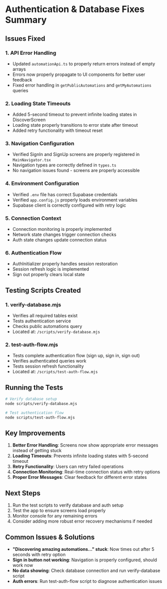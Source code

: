 # Authentication & Database Fixes Summary

## Issues Fixed

### 1. **API Error Handling**
- Updated `automationApi.ts` to properly return errors instead of empty arrays
- Errors now properly propagate to UI components for better user feedback
- Fixed error handling in `getPublicAutomations` and `getMyAutomations` queries

### 2. **Loading State Timeouts**
- Added 5-second timeout to prevent infinite loading states in DiscoverScreen
- Loading state properly transitions to error state after timeout
- Added retry functionality with timeout reset

### 3. **Navigation Configuration**
- Verified SignIn and SignUp screens are properly registered in `MainNavigator.tsx`
- Navigation types are correctly defined in `types.ts`
- No navigation issues found - screens are properly accessible

### 4. **Environment Configuration**
- Verified `.env` file has correct Supabase credentials
- Verified `app.config.js` properly loads environment variables
- Supabase client is correctly configured with retry logic

### 5. **Connection Context**
- Connection monitoring is properly implemented
- Network state changes trigger connection checks
- Auth state changes update connection status

### 6. **Authentication Flow**
- AuthInitializer properly handles session restoration
- Session refresh logic is implemented
- Sign out properly clears local state

## Testing Scripts Created

### 1. **verify-database.mjs**
- Verifies all required tables exist
- Tests authentication service
- Checks public automations query
- Located at: `/scripts/verify-database.mjs`

### 2. **test-auth-flow.mjs**
- Tests complete authentication flow (sign up, sign in, sign out)
- Verifies authenticated queries work
- Tests session refresh functionality
- Located at: `/scripts/test-auth-flow.mjs`

## Running the Tests

```bash
# Verify database setup
node scripts/verify-database.mjs

# Test authentication flow
node scripts/test-auth-flow.mjs
```

## Key Improvements

1. **Better Error Handling**: Screens now show appropriate error messages instead of getting stuck
2. **Loading Timeouts**: Prevents infinite loading states with 5-second timeout
3. **Retry Functionality**: Users can retry failed operations
4. **Connection Monitoring**: Real-time connection status with retry options
5. **Proper Error Messages**: Clear feedback for different error states

## Next Steps

1. Run the test scripts to verify database and auth setup
2. Test the app to ensure screens load properly
3. Monitor console for any remaining errors
4. Consider adding more robust error recovery mechanisms if needed

## Common Issues & Solutions

- **"Discovering amazing automations..." stuck**: Now times out after 5 seconds with retry option
- **Sign in button not working**: Navigation is properly configured, should work now
- **No data showing**: Check database connection and run verify-database script
- **Auth errors**: Run test-auth-flow script to diagnose authentication issues